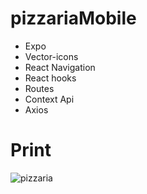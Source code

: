 # pizzariaMobile

- Expo
- Vector-icons
- React Navigation
- React hooks
- Routes
- Context Api
- Axios

# Print

![pizzaria](https://user-images.githubusercontent.com/97065934/188659966-ae867a4e-2315-492a-af20-de473bd05729.png)
